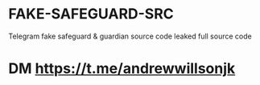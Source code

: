 # FAKE-SAFEGUARD-SRC
Telegram fake safeguard &amp; guardian source code leaked full source code
# DM https://t.me/andrewwillsonjk
